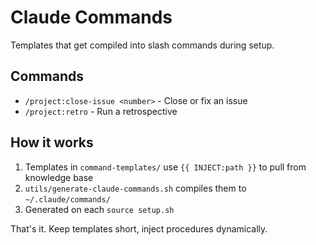 # Claude Commands

Templates that get compiled into slash commands during setup.

## Commands

- `/project:close-issue <number>` - Close or fix an issue
- `/project:retro` - Run a retrospective

## How it works

1. Templates in `command-templates/` use `{{ INJECT:path }}` to pull from knowledge base
2. `utils/generate-claude-commands.sh` compiles them to `~/.claude/commands/`
3. Generated on each `source setup.sh`

That's it. Keep templates short, inject procedures dynamically.